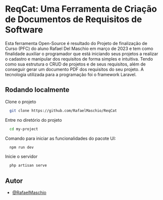 
# ReqCat: Uma Ferramenta de Criação de Documentos de Requisitos de Software

Esta ferramenta Open-Source é resultado do Projeto de finalização de Curso (PFC) do aluno Rafael Del Maschio em março de 2023 e tem como finalidade auxiliar o programador que está iniciando seus projetos a realizar o cadastro e manipular dos requisitos de forma simples e intuitiva. Tendo como sua estrutura o CRUD de projetos e de seus requisitos, além de conseguir gerar um documento PDF dos requisitos do seu projeto. A tecnologia utilizada para a programação foi o framework Laravel.


## Rodando localmente

Clone o projeto

```bash
  git clone https://github.com/RafaelMaschio/ReqCat
```

Entre no diretório do projeto

```bash
  cd my-project
```

Comando para iniciar as funcionalidades do pacote UI:

```bash
  npm run dev
```

Inicie o servidor

```bash
  php artisan serve
```


## Autor

- [@RafaelMaschio](https://www.github.com/RafaelMaschio)

